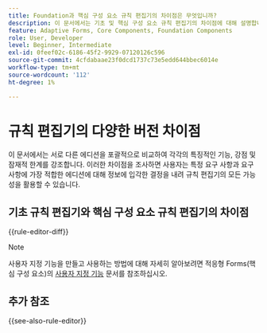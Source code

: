 ```yaml
---
title: Foundation과 핵심 구성 요소 규칙 편집기의 차이점은 무엇입니까?
description: 이 문서에서는 기초 및 핵심 구성 요소 규칙 편집기의 차이점에 대해 설명합니다
feature: Adaptive Forms, Core Components, Foundation Components
role: User, Developer
level: Beginner, Intermediate
exl-id: 0feef02c-6186-45f2-9929-07120126c596
source-git-commit: 4cfdabaae23f0dcd1737c73e5edd644bbec6014e
workflow-type: tm+mt
source-wordcount: '112'
ht-degree: 1%

---
```


# 규칙 편집기의 다양한 버전 차이점

이 문서에서는 서로 다른 에디션을 포괄적으로 비교하여 각각의 특징적인 기능, 강점 및 잠재적 한계를 강조합니다. 이러한 차이점을 조사하면 사용자는 특정 요구 사항과 요구 사항에 가장 적합한 에디션에 대해 정보에 입각한 결정을 내려 규칙 편집기의 모든 가능성을 활용할 수 있습니다.

## 기초 규칙 편집기와 핵심 구성 요소 규칙 편집기의 차이점

{{rule-editor-diff}}

>[!NOTE]
>
> 사용자 지정 기능을 만들고 사용하는 방법에 대해 자세히 알아보려면 적응형 Forms(핵심 구성 요소)의 [사용자 지정 기능](/help/forms/create-and-use-custom-functions.md) 문서를 참조하십시오.


## 추가 참조

{{see-also-rule-editor}}
